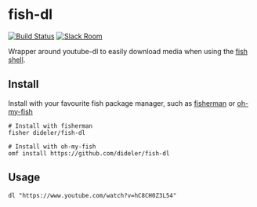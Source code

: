 # fish-dl

[![Build Status][travis-badge]][travis-link]
[![Slack Room][slack-badge]][slack-link]

Wrapper around youtube-dl to easily download media when using the [fish shell].

## Install


Install with your favourite fish package manager, such as [fisherman] or [oh-my-fish]

```shell
# Install with fisherman
fisher dideler/fish-dl

# Install with oh-my-fish
omf install https://github.com/dideler/fish-dl
```

## Usage

```fish
dl "https://www.youtube.com/watch?v=hC8CH0Z3L54"
```

[travis-link]: https://travis-ci.org/dideler/fish-dl
[travis-badge]: https://img.shields.io/travis/dideler/fish-dl.svg
[slack-link]: https://fisherman-wharf.herokuapp.com
[slack-badge]: https://fisherman-wharf.herokuapp.com/badge.svg
[fisherman]: https://github.com/fisherman/fisherman
[oh-my-fish]: https://github.com/oh-my-fish/oh-my-fish
[fish shell]: https://fishshell.com/
